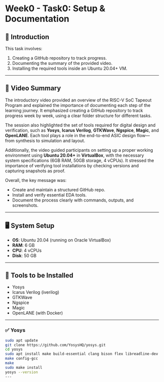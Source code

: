 # Week0 - Task0: Setup & Documentation

## 📌 Introduction
This task involves:
1. Creating a GitHub repository to track progress.
2. Documenting the summary of the provided video.
3. Installing the required tools inside an Ubuntu 20.04+ VM.

---

## 📝 Video Summary

The introductory video provided an overview of the RISC-V SoC Tapeout Program and explained the importance of documenting each step of the learning journey. It emphasized creating a GitHub repository to track progress week by week, using a clear folder structure for different tasks.

The session also highlighted the set of tools required for digital design and verification, such as **Yosys**, **Icarus Verilog**, **GTKWave**, **Ngspice**, **Magic**, and **OpenLANE**. Each tool plays a role in the end-to-end ASIC design flow—from synthesis to simulation and layout.

Additionally, the video guided participants on setting up a proper working environment using **Ubuntu 20.04+** in **VirtualBox**, with the necessary system specifications (6GB RAM, 50GB storage, 4 vCPUs). It stressed the importance of verifying tool installations by checking versions and capturing snapshots as proof.

Overall, the key message was:  
- Create and maintain a structured GitHub repo.  
- Install and verify essential EDA tools.  
- Document the process clearly with commands, outputs, and screenshots.  


---

## 🖥️ System Setup
- **OS**: Ubuntu 20.04 (running on Oracle VirtualBox)
- **RAM**: 6 GB  
- **CPU**: 4 vCPUs  
- **Disk**: 50 GB  

---

## 🔧 Tools to be Installed
- Yosys  
- Icarus Verilog (iverilog)  
- GTKWave  
- Ngspice  
- Magic  
- OpenLANE (with Docker)  

---

### ✅ Yosys
```bash
sudo apt update
git clone https://github.com/YosysHQ/yosys.git
cd yosys
sudo apt install make build-essential clang bison flex libreadline-dev gawk tcl-dev libffi-dev git graphviz xdot pkg-config python3 libboost-system-dev libboost-python-dev libboost-filesystem-dev zlib1g-dev -y
make config-gcc
make
sudo make install
yosys --version
---
  
